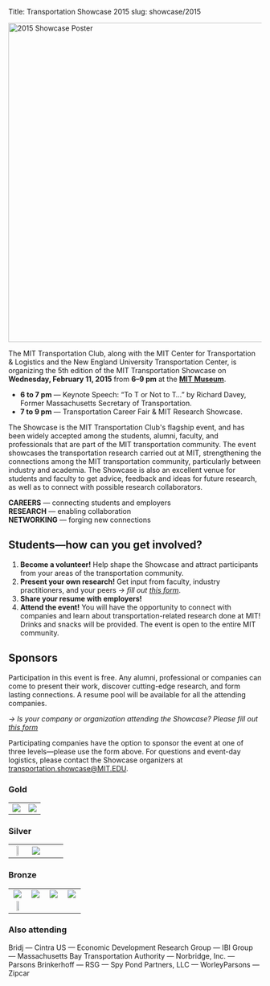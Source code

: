 Title: Transportation Showcase 2015
slug: showcase/2015

<img src="/image/showcase/2015-poster-crop.png" alt="2015 Showcase Poster" style="width:635px"/>

The MIT Transportation Club, along with the MIT Center for Transportation & Logistics and the New England University Transportation Center, is organizing the 5th edition of the MIT Transportation Showcase on **Wednesday, February 11, 2015** from **6–9 pm** at the **[MIT Museum](http://web.mit.edu/museum)**.

- **6 to 7 pm** — Keynote Speech: “To T or Not to T…” by Richard Davey, Former Massachusetts Secretary of Transportation.
- **7 to 9 pm** — Transportation Career Fair & MIT Research Showcase.

The Showcase is the MIT Transportation Club's flagship event, and has been widely accepted among the students, alumni, faculty, and professionals that are part of the MIT transportation community. The event showcases the transportation research carried out at MIT, strengthening the connections among the MIT transportation community, particularly between industry and academia. The Showcase is also an excellent venue for students and faculty to get advice, feedback and ideas for future research, as well as to connect with possible research collaborators.

**CAREERS** — connecting students and employers<br/>
**RESEARCH** — enabling collaboration<br/>
**NETWORKING** — forging new connections

## Students—how can you get involved?

1. **Become a volunteer!** Help shape the Showcase and attract participants from your areas of the transportation community.
2. **Present your own research!** Get input from faculty, industry practitioners, and your peers *→ fill out [this form](https://docs.google.com/forms/d/1YCuP5T2OzU3i0iRP_WmaMrinstfwu3XvMXnabRueEos/viewform)*.
3. **Share your resume with employers!**
4. **Attend the event!** You will have the opportunity to connect with companies and learn about transportation-related research done at MIT! Drinks and snacks will be provided. The event is open to the entire MIT community.

## Sponsors
Participation in this event is free. Any alumni, professional or companies can come to present their work, discover cutting-edge research, and form lasting connections. A resume pool will be available for all the attending companies.

*→ Is your company or organization attending the Showcase? Please fill out [this form](https://docs.google.com/forms/d/1zlvE-a9fQvVmrz-tLrFToZgpa5NGjZ9fo93OPeaqH4c/viewform)*

Participating companies have the option to sponsor the event at one of three levels—please use the form above. For questions and event-day logistics, please contact the Showcase organizers at [transportation.showcase@MIT.EDU](mailto:transportation.showcase@mit.edu).

### Gold
<table style="text-align: center; font-weight: bold; width:100%">
  <tr>
    <td style="width:50%">
      <img src="/image/logo/smart.png"></td>
    <td style="width:50%">
      <img align=middle src="/image/logo/smart-fum.png"></td>
  </tr>
</table>

### Silver
<table style="text-align: center; font-weight: bold; width:100%">
  <tr>
    <td style="width:33%">
      <img src="/image/logo/caliper.png" style="width: 30%"></td>
    <td style="width:33%">
      <img align=middle src="/image/logo/bah.png"></td>
    <td style="width:33%"></td>
  </tr>
</table>

### Bronze
<table style="text-align: center; font-weight: bold; width:100%">
  <tr>
    <td style="width:25%">
      <img src="/image/logo/sdg.png"></td>
    <td style="width:25%">
      <img align=middle src="/image/logo/cambridgesystematics.png"></td>
    <td style="width:25%">
      <img src="/image/logo/volpe.png"></td>
    <td style="width:25%">
      <img align=middle src="/image/logo/foursquare.png">
      </td>
  </tr>
  <tr>
    <td style="width:25%">
      <img src="/image/logo/icf.png" style="width: 50%"></td>
    <td style="width:25%"></td>
    <td style="width:25%"></td>
    <td style="width:25%"></td>
  </tr>
</table>

### Also attending
Bridj — Cintra US — Economic Development Research Group — IBI Group — Massachusetts Bay Transportation Authority — Norbridge, Inc. — Parsons Brinkerhoff — RSG  — Spy Pond Partners, LLC — WorleyParsons — Zipcar